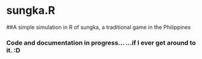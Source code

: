 # sungka.R

##A simple simulation in R of sungka, a traditional game in the Philippines
### Code and documentation in progress...  ...if I ever get around to it. :D
